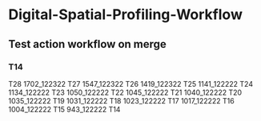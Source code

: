 # Digital-Spatial-Profiling-Workflow
## Test action workflow on merge 
### T14


T28 1702_122322
T27 1547_122322
T26 1419_122322
T25 1141_122222
T24 1134_122222
T23 1050_122222
T22 1045_122222
T21 1040_122222
T20 1035_122222
T19 1031_122222
T18 1023_122222
T17 1017_122222
T16 1004_122222
T15 943_122222
T14 
